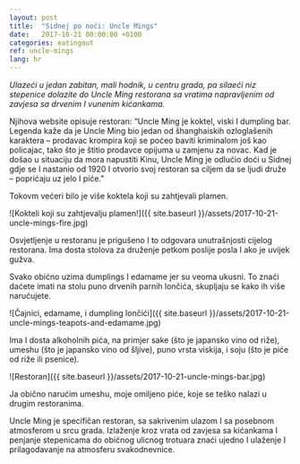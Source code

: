 ```yaml
---
layout: post
title:  "Sidnej po noći: Uncle Mings"
date:   2017-10-21 00:00:00 +0100
categories: eatingout
ref: uncle-mings
lang: hr
---
```


*Ulazeći u jedan zabitan, mali hodnik, u centru grada, pa silaeći niz stepenice dolazite do Uncle Ming restorana sa vratima napravljenim od zavjesa sa drvenim I vunenim kićankama.*

Njihova website opisuje  restoran: “Uncle Ming je koktel, viski I dumpling bar. Legenda kaže da je Uncle Ming bio jedan od šhanghaiskih ozloglašenih karaktera – prodavac krompira koji se poćeo baviti kriminalom još kao policajac, tako što je štitio prodavce opijuma u zamjenu za novac. Kad je došao u situaciju da mora napustiti Kinu, Uncle Ming je odlućio doći u Sidnej gdje se I nastanio od 1920 I otvorio svoj restoran sa ciljem da se ljudi druže – poprićaju uz jelo I piće."

Tokovm većeri bilo je više koktela koji su zahtjevali plamen.

![Kokteli koji su zahtjevalju plamen!]({{ site.baseurl }}/assets/2017-10-21-uncle-mings-fire.jpg)

Osvjetljenje u restoranu je prigušeno I to odgovara unutrašnjosti cijelog restorana. Ima dosta stolova za druženje petkom poslije posla I ako je uvijek gužva.

Svako obićno uzima dumplings I edamame jer su veoma ukusni. To znaći daćete imati na stolu puno drvenih parnih lončića, skupljaju se kako ih više narućujete.

![Čajnici, edamame, i dumpling lončići]({{ site.baseurl }}/assets/2017-10-21-uncle-mings-teapots-and-edamame.jpg)

Ima I dosta alkoholnih pića, na primjer sake (što je japansko vino od riže), umeshu (što je japansko vino od šljive), puno vrsta viskija, i soju (što je piće od riže ili psenice).

![Restoran]({{ site.baseurl }}/assets/2017-10-21-uncle-mings-bar.jpg)

Ja obično narućim umeshu, moje omiljeno piće, koje se teško nalazi u drugim restoranima.

Uncle Ming je specifičan restoran, sa sakrivenim ulazom I sa posebnom atmosferom u srcu grada. Izlaženje kroz vrata od zavjesa sa kićankama I penjanje stepenicama do obićnog ulicnog trotuara znaći ujedno I ulaženje I prilagodavanje na atmosferu svakodnevnice.

